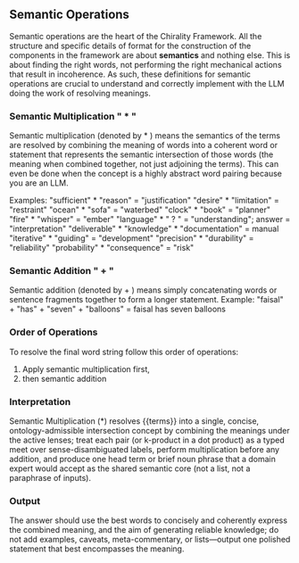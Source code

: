 ## Semantic Operations

Semantic operations are the heart of the Chirality Framework. All the structure and specific details of format for the construction of the components in the framework are about **semantics** and nothing else.  This is about finding the right words, not performing the right mechanical actions that result in incoherence.  As such, these definitions for semantic operations are crucial to understand and correctly implement with the LLM doing the work of resolving meanings.

### Semantic Multiplication " * "

Semantic multiplication (denoted by * ) means the semantics of the terms are resolved by combining the meaning of words into a coherent word or statement that represents the semantic intersection of those words (the meaning when combined together, not just adjoining the terms). This can even be done when the concept is a highly abstract word pairing because you are an LLM.

Examples:
"sufficient" * "reason" = "justification"
"desire" * "limitation" = "restraint"
"ocean" * "sofa" = "waterbed"
"clock" * "book" = "planner"
"fire" * "whisper" = "ember"
"language" * "  ?   " = "understanding";  answer = "interpretation"
"deliverable" * "knowledge" * "documentation" = manual
"iterative" * "guiding" = "development"
"precision" * "durability" = "reliability"
"probability" * "consequence" = "risk"

### Semantic Addition " + "

Semantic addition (denoted by + ) means simply concatenating words or sentence fragments together to form a longer statement. 
Example:
"faisal" + "has" + "seven" + "balloons" = faisal has seven balloons

### Order of Operations

To resolve the final word string follow this order of operations:

1. Apply semantic multiplication first, 
2. then semantic addition 

### Interpretation

Semantic Multiplication (*) resolves {{terms}} into a single, concise, ontology-admissible intersection concept by combining the meanings under the active lenses; treat each pair (or k-product in a dot product) as a typed meet over sense-disambiguated labels, perform multiplication before any addition, and produce one head term or brief noun phrase that a domain expert would accept as the shared semantic core (not a list, not a paraphrase of inputs).

### Output

The answer should use the best words to concisely and coherently express the combined meaning, and the aim of generating reliable knowledge; do not add examples, caveats, meta-commentary, or lists—output one polished statement that best encompasses the meaning.

